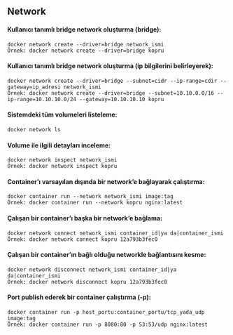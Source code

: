 ## Network
#### Kullanıcı tanımlı bridge network oluşturma (bridge):
``` 
docker network create --driver=bridge network_ismi
Örnek: docker network create --driver=bridge kopru
``` 
#### Kullanıcı tanımlı bridge network oluşturma (ip bilgilerini belirleyerek):
``` 
docker network create --driver=bridge --subnet=cidr --ip-range=cdir --gateway=ip_adresi network_ismi
Örnek: docker network create --driver=bridge --subnet=10.10.0.0/16 --ip-range=10.10.10.0/24 --gateway=10.10.10.10 kopru
``` 
#### Sistemdeki tüm volumeleri listeleme:
``` 
docker network ls
``` 
#### Volume ile ilgili detayları inceleme:
``` 
docker network inspect network_ismi
Örnek: docker network inspect kopru
``` 
#### Container’ı varsayılan dışında bir network’e bağlayarak çalıştırma:
``` 
docker container run --network network_ismi image:tag
Örnek: docker container run --network kopru nginx:latest
``` 
#### Çalışan bir container’ı başka bir network’e bağlama:
``` 
docker network connect network_ismi container_id|ya da|container_ismi
Örnek: docker network connect kopru 12a793b3fec0
``` 
#### Çalışan bir container’ın bağlı olduğu networkle bağlantısını kesme:
``` 
docker network disconnect network_ismi container_id|ya da|container_ismi
Örnek: docker network disconnect kopru 12a793b3fec0
``` 
#### Port publish ederek bir container çalıştırma (-p):
``` 
docker container run -p host_portu:container_portu/tcp_yada_udp image:tag
Örnek: docker container run -p 8080:80 -p 53:53/udp nginx:latest
``` 
